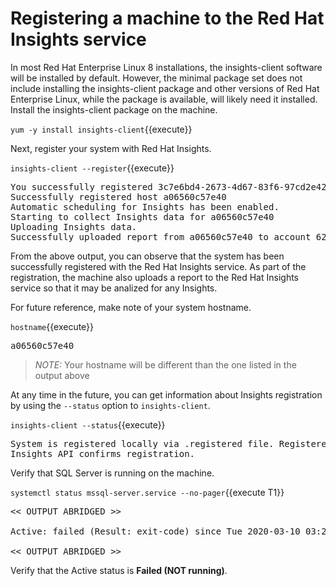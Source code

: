 # Registering a machine to the Red Hat Insights service

In most Red Hat Enterprise Linux 8 installations, the insights-client
software will be installed by default.  However, the minimal package
set does not include installing the insights-client package and other 
versions of Red Hat Enterprise Linux, while the package is available, 
will likely need it installed.  Install the insights-client package on 
the machine.

`yum -y install insights-client`{{execute}}

Next, register your system with Red Hat Insights.

`insights-client --register`{{execute}}

<pre class=file>
You successfully registered 3c7e6bd4-2673-4d67-83f6-97cd2e420503 to account 6227255.
Successfully registered host a06560c57e40
Automatic scheduling for Insights has been enabled.
Starting to collect Insights data for a06560c57e40
Uploading Insights data.
Successfully uploaded report from a06560c57e40 to account 6227255.
</pre>

From the above output, you can observe that the system has been successfully
registered with the Red Hat Insights service.  As part of the registration,
the machine also uploads a report to the Red Hat Insights service so that
it may be analized for any Insights.

For future reference, make note of your system hostname.

`hostname`{{execute}}

<pre class=file>
a06560c57e40
</pre>

>_NOTE:_ Your hostname will be different than the one listed in the output above

At any time in the future, you can get information about Insights registration
by using the `--status` option to `insights-client`.

`insights-client --status`{{execute}}

<pre class=file>
System is registered locally via .registered file. Registered at 2019-08-14T14:12:37.638768
Insights API confirms registration.
</pre>

Verify that SQL Server is running on the machine.

`systemctl status mssql-server.service --no-pager`{{execute T1}}

<pre class="file">
<< OUTPUT ABRIDGED >>

Active: failed (Result: exit-code) since Tue 2020-03-10 03:29:37 EDT; 8min ago
 
<< OUTPUT ABRIDGED >>
</pre>

Verify that the Active status is __Failed (NOT running)__.
